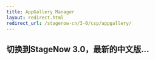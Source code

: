 ```yaml
---
title: AppGallery Manager
layout: redirect.html
redirect_url: /stagenow-cn/3-0/csp/appgallery/
---
```


## 切换到StageNow 3.0，最新的中文版...

